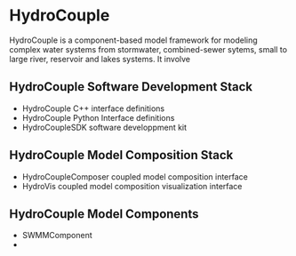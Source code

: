 # HydroCouple
HydroCouple is a component-based model framework for modeling complex water systems from stormwater, combined-sewer sytems, small to large river, reservoir and lakes systems. It involve

## HydroCouple Software Development Stack
* HydroCouple C++ interface definitions
* HydroCouple Python Interface definitions
* HydroCoupleSDK software developpment kit

## HydroCouple Model Composition Stack
* HydroCoupleComposer coupled model composition interface
* HydroVis coupled model composition visualization interface
## HydroCouple Model Components
*  SWMMComponent
*  
